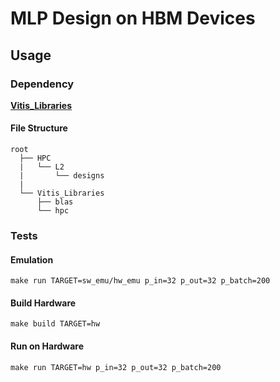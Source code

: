 # MLP Design on HBM Devices

## Usage

### Dependency

[**Vitis_Libraries**](https://gitenterprise.xilinx.com/FaaSApps/Vitis_Libraries)

#### File Structure

```
root
  ├── HPC
  |   └── L2
  |       └── designs
  |
  └── Vitis_Libraries
      ├── blas
      └── hpc

```

### Tests


#### Emulation

```
make run TARGET=sw_emu/hw_emu p_in=32 p_out=32 p_batch=200
```

#### Build Hardware

```
make build TARGET=hw
```

#### Run on Hardware

```
make run TARGET=hw p_in=32 p_out=32 p_batch=200
```
